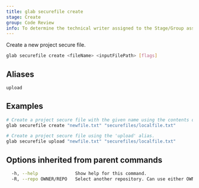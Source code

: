 ```yaml
---
title: glab securefile create
stage: Create
group: Code Review
info: To determine the technical writer assigned to the Stage/Group associated with this page, see https://about.gitlab.com/handbook/product/ux/technical-writing/#assignments
---
```


<!--
This documentation is auto generated by a script.
Please do not edit this file directly. Run `make gen-docs` instead.
-->

Create a new project secure file.

```bash twoslash title="Terminal"
glab securefile create <fileName> <inputFilePath> [flags]
```

## Aliases

```bash twoslash title="Terminal"
upload
```

## Examples

```bash twoslash title="Terminal"
# Create a project secure file with the given name using the contents of the given path.
glab securefile create "newfile.txt" "securefiles/localfile.txt"

# Create a project secure file using the 'upload' alias.
glab securefile upload "newfile.txt" "securefiles/localfile.txt"
```

## Options inherited from parent commands

```bash twoslash title="Terminal"
  -h, --help              Show help for this command.
  -R, --repo OWNER/REPO   Select another repository. Can use either OWNER/REPO or `GROUP/NAMESPACE/REPO` format. Also accepts full URL or Git URL.
```
